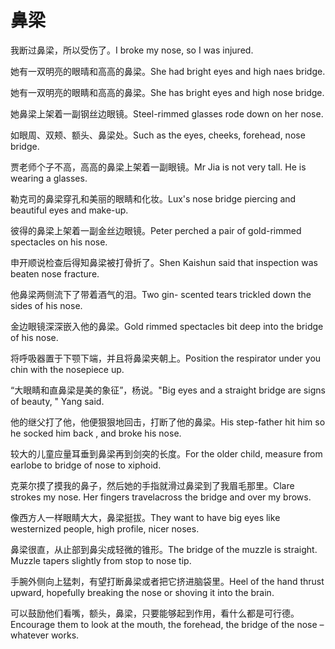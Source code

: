 # 鼻梁

<p><span class="chinese">我断过鼻梁，所以受伤了。</span><span class="english">I broke my nose, so I was injured.</span></p>

<p><span class="chinese">她有一双明亮的眼晴和高高的鼻梁。</span><span class="english">She had bright eyes and high naes bridge.</span></p>

<p><span class="chinese">她有一双明亮的眼睛和高高的鼻梁。</span><span class="english">She has bright eyes and high nose bridge.</span></p>

<p><span class="chinese">她鼻梁上架着一副钢丝边眼镜。</span><span class="english">Steel-rimmed glasses rode down on her nose.</span></p>

<p><span class="chinese">如眼周、双颊、额头、鼻梁处。</span><span class="english">Such as the eyes, cheeks, forehead, nose bridge.</span></p>

<p><span class="chinese">贾老师个子不高，高高的鼻梁上架着一副眼镜。</span><span class="english">Mr Jia is not very tall. He is wearing a glasses.</span></p>

<p><span class="chinese">勒克司的鼻梁穿孔和美丽的眼睛和化妆。</span><span class="english">Lux's nose bridge piercing and beautiful eyes and make-up.</span></p>

<p><span class="chinese">彼得的鼻梁上架着一副金丝边眼镜。</span><span class="english">Peter perched a pair of gold-rimmed spectacles on his nose.</span></p>

<p><span class="chinese">申开顺说检查后得知鼻梁被打骨折了。</span><span class="english">Shen Kaishun said that inspection was beaten nose fracture.</span></p>

<p><span class="chinese">他鼻梁两侧流下了带着酒气的泪。</span><span class="english">Two gin- scented tears trickled down the sides of his nose.</span></p>

<p><span class="chinese">金边眼镜深深嵌入他的鼻梁。</span><span class="english">Gold rimmed spectacles bit deep into the bridge of his nose.</span></p>

<p><span class="chinese">将呼吸器置于下颚下端，并且将鼻梁夹朝上。</span><span class="english">Position the respirator under you chin with the nosepiece up.</span></p>

<p><span class="chinese">“大眼睛和直鼻梁是美的象征”，杨说。</span><span class="english">"Big eyes and a straight bridge are signs of beauty, " Yang said.</span></p>

<p><span class="chinese">他的继父打了他，他便狠狠地回击，打断了他的鼻梁。</span><span class="english">His step-father hit him so he socked him back , and broke his nose.</span></p>

<p><span class="chinese">较大的儿童应量耳垂到鼻梁再到剑突的长度。</span><span class="english">For the older child, measure from earlobe to bridge of nose to xiphoid.</span></p>

<p><span class="chinese">克莱尔摸了摸我的鼻子，然后她的手指就滑过鼻梁到了我眉毛那里。</span><span class="english">Clare strokes my nose. Her fingers travelacross the bridge and over my brows.</span></p>

<p><span class="chinese">像西方人一样眼睛大大，鼻梁挺拔。</span><span class="english">They want to have big eyes like westernized people, high profile, nicer noses.</span></p>

<p><span class="chinese">鼻梁很直，从止部到鼻尖成轻微的锥形。</span><span class="english">The bridge of the muzzle is straight. Muzzle tapers slightly from stop to nose tip.</span></p>

<p><span class="chinese">手腕外侧向上猛刺，有望打断鼻梁或者把它挤进脑袋里。</span><span class="english">Heel of the hand thrust upward, hopefully breaking the nose or shoving it into the brain.</span></p>

<p><span class="chinese">可以鼓励他们看嘴，额头，鼻梁，只要能够起到作用，看什么都是可行德。</span><span class="english">Encourage them to look at the mouth, the forehead, the bridge of the nose – whatever works.</span></p>

